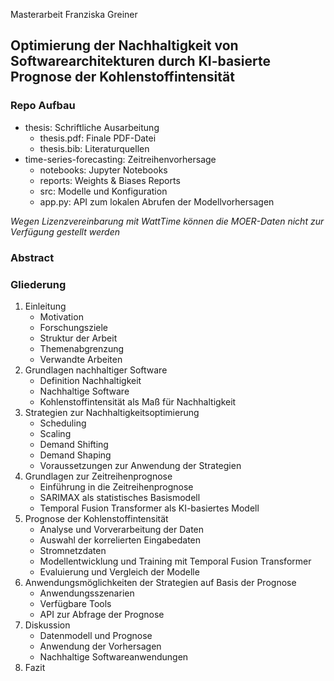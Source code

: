 Masterarbeit Franziska Greiner
## Optimierung der Nachhaltigkeit von Softwarearchitekturen durch KI-basierte Prognose der Kohlenstoffintensität

### Repo Aufbau
- thesis: Schriftliche Ausarbeitung
  - thesis.pdf: Finale PDF-Datei
  - thesis.bib: Literaturquellen
- time-series-forecasting: Zeitreihenvorhersage
  - notebooks: Jupyter Notebooks
  - reports: Weights & Biases Reports
  - src: Modelle und Konfiguration
  - app.py: API zum lokalen Abrufen der Modellvorhersagen

*Wegen Lizenzvereinbarung mit WattTime können die MOER-Daten nicht zur Verfügung gestellt werden*

### Abstract

### Gliederung
1. Einleitung
   - Motivation
   - Forschungsziele
   - Struktur der Arbeit
   - Themenabgrenzung
   - Verwandte Arbeiten
2. Grundlagen nachhaltiger Software
   - Definition Nachhaltigkeit
   - Nachhaltige Software
   - Kohlenstoffintensität als Maß für Nachhaltigkeit
3. Strategien zur Nachhaltigkeitsoptimierung
   - Scheduling
   - Scaling
   - Demand Shifting
   - Demand Shaping
   - Voraussetzungen zur Anwendung der Strategien
4. Grundlagen zur Zeitreihenprognose
   - Einführung in die Zeitreihenprognose
   - SARIMAX als statistisches Basismodell
   - Temporal Fusion Transformer als KI-basiertes Modell
5. Prognose der Kohlenstoffintensität
   - Analyse und Vorverarbeitung der Daten
   - Auswahl der korrelierten Eingabedaten
   - Stromnetzdaten
   - Modellentwicklung und Training mit Temporal Fusion Transformer
   - Evaluierung und Vergleich der Modelle
6. Anwendungsmöglichkeiten der Strategien auf Basis der Prognose
   - Anwendungsszenarien
   - Verfügbare Tools
   - API zur Abfrage der Prognose
7. Diskussion
   - Datenmodell und Prognose
   - Anwendung der Vorhersagen
   - Nachhaltige Softwareanwendungen
8. Fazit
